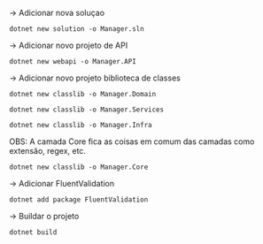 -> Adicionar nova soluçao

```dotnet new solution -o Manager.sln```

-> Adicionar novo projeto de API

```dotnet new webapi -o Manager.API```

-> Adicionar novo projeto biblioteca de classes

```dotnet new classlib -o Manager.Domain```

```dotnet new classlib -o Manager.Services```

```dotnet new classlib -o Manager.Infra```

OBS: A camada Core fica as coisas em comum das camadas como extensão, regex, etc.

```dotnet new classlib -o Manager.Core```

-> Adicionar FluentValidation

```dotnet add package FluentValidation```

-> Buildar o projeto

```dotnet build```



